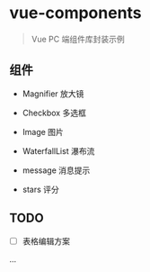 # vue-components

> Vue PC 端组件库封装示例

## 组件

- Magnifier 放大镜

- Checkbox 多选框

- Image 图片

- WaterfallList 瀑布流

- message 消息提示

- stars 评分

## TODO

- [ ] 表格编辑方案

...
